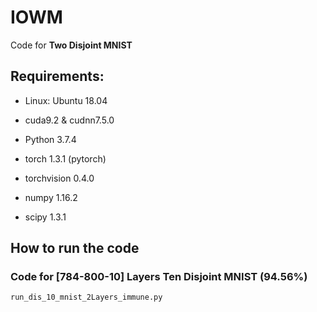 # IOWM
Code for **Two Disjoint MNIST**

## Requirements:

- Linux: Ubuntu 18.04

- cuda9.2 & cudnn7.5.0

- Python 3.7.4

- torch 1.3.1 (pytorch)

- torchvision 0.4.0

- numpy 1.16.2

- scipy 1.3.1

## How to run the code

### Code for [784-800-10] Layers Ten Disjoint MNIST (94.56%)

```
run_dis_10_mnist_2Layers_immune.py
```
